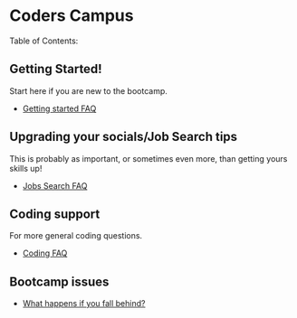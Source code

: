 # Coders Campus

Table of Contents:

## Getting Started!
Start here if you are new to the bootcamp.
- [Getting started FAQ](FAQ/GETTING_STARTED_FAQ.md)

## Upgrading your socials/Job Search tips
This is probably as important, or sometimes even more, than getting yours skills up!
- [Jobs Search FAQ](FAQ/SOCIAL_FAQ.md)

## Coding support

For more general coding questions.
- [Coding FAQ](FAQ/CODING_SUPPORT_FAQ.md)

## Bootcamp issues

- [What happens if you fall behind?](FAQ/BOOTCAMP_ISSUES.md) 
